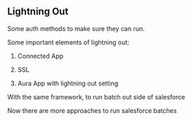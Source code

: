 ## Lightning Out

Some auth methods to make sure they can run.


Some important elements of lightning out:

1. Connected App 

2. SSL

3. Aura App with lightning out setting 


With the same framework, to run batch out side of salesforce

Now there are more approaches to run salesforce batches 

